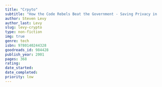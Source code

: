 ```yaml
---
title: "Crpyto"
subtitle: "How the Code Rebels Beat the Government - Saving Privacy in the Digital Age"
author: Steven Levy
author_last: Levy
slug: levy-crypto
type: non-fiction
img: true
genre: tech
isbn: 9780140244328
goodreads_id: 984428
publish_year: 2001
pages: 368
rating: 
date_started:
date_completed:
priority: low
---
```

